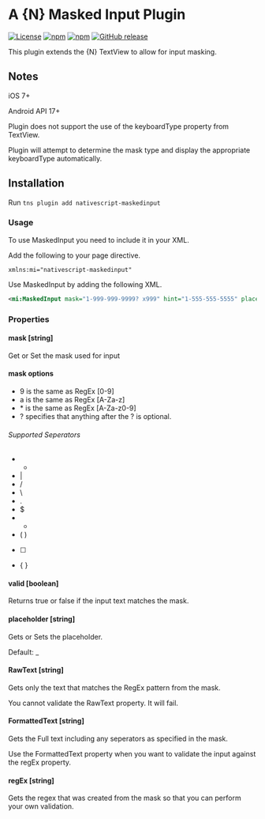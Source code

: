 <!--
@Author: Brian Thurlow <bthurlow>
@Date:   04/20/2016 10:42:09 AM
@Last modified by:   Brian Thurlow
@Last modified time: 04/20/2016 11:14:11 AM
-->

# A {N} Masked Input Plugin

[![License](https://img.shields.io/badge/License-MIT-blue.svg?style=flat)](http://choosealicense.com/licenses/mit/) [![npm](https://img.shields.io/npm/v/nativescript-maskedinput.svg)](https://www.npmjs.com/package/nativescript-maskedinput) [![npm](https://img.shields.io/npm/dt/nativescript-maskedinput.svg?label=npm%20downloads)](https://www.npmjs.com/package/nativescript-maskedinput) [![GitHub release](https://img.shields.io/github/release/bthurlow/nativescript-maskedinput.svg)](https://github.com/bthurlow/nativescript-maskedinput)

This plugin extends the {N} TextView to allow for input masking.

## Notes

iOS 7+

Android API 17+

Plugin does not support the use of the keyboardType property from TextView.

Plugin will attempt to determine the mask type and display the appropriate keyboardType automatically.

## Installation

Run `tns plugin add nativescript-maskedinput`

### Usage

To use MaskedInput you need to include it in your XML.

Add the following to your page directive.
```xmlns
xmlns:mi="nativescript-maskedinput"
```

Use MaskedInput by adding the following XML.
```XML
<mi:MaskedInput mask="1-999-999-9999? x999" hint="1-555-555-5555" placeholder="#" />
```

### Properties

#### mask [string]

Get or Set the mask used for input

#### mask options

- 9 is the same as RegEx [0-9]
- a is the same as RegEx [A-Za-z]
- \* is the same as RegEx [A-Za-z0-9]
- ? specifies that anything after the ? is optional.

###### Supported Seperators
* -
* |
* /
* \
* .
* $
* +
* ( )
* [  ]
* { }

#### valid [boolean]

Returns true or false if the input text matches the mask.

#### placeholder [string]

Gets or Sets the placeholder.

Default: _

#### RawText [string]

Gets only the text that matches the RegEx pattern from the mask.

You cannot validate the RawText property.  It will fail.

#### FormattedText [string]

Gets the Full text including any seperators as specified in the mask.

Use the FormattedText property when you want to validate the input against the regEx property.

#### regEx [string]

Gets the regex that was created from the mask so that you can perform your own validation.
